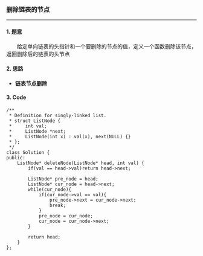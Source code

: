 ### 删除链表的节点

---

#### 1. 题意

&emsp;&emsp;给定单向链表的头指针和一个要删除的节点的值，定义一个函数删除该节点，返回删除后的链表的头节点

#### 2. 思路

- **链表节点删除**

#### 3. Code

```
/**
 * Definition for singly-linked list.
 * struct ListNode {
 *     int val;
 *     ListNode *next;
 *     ListNode(int x) : val(x), next(NULL) {}
 * };
 */
class Solution {
public:
    ListNode* deleteNode(ListNode* head, int val) {
        if(val == head->val)return head->next;
        
        ListNode* pre_node = head;
        ListNode* cur_node = head->next;
        while(cur_node){
            if(cur_node->val == val){
                pre_node->next = cur_node->next;
                break;
            }
            pre_node = cur_node;
            cur_node = cur_node->next;
        }

        return head;
    }
};
```